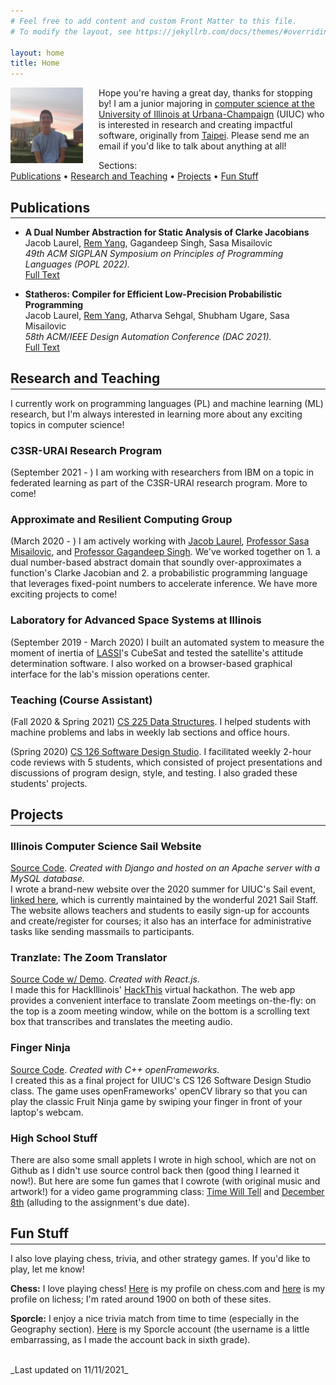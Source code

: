 ```yaml
---
# Feel free to add content and custom Front Matter to this file.
# To modify the layout, see https://jekyllrb.com/docs/themes/#overriding-theme-defaults

layout: home
title: Home
---
```

<img src="/assets/profile_pic.jpg" alt="Profile Picture" style="float: left; margin-right: 5%" width="23%" />

Hope you're having a great day, thanks for stopping by! I am a junior majoring in [computer science at the University of Illinois at Urbana-Champaign](https://cs.illinois.edu/) (UIUC) who is interested in research and creating impactful software, originally from [Taipei](https://goo.gl/maps/fLFFyzRABR2QwTAE7). Please send me an email if you'd like to talk about anything at all!

Sections:  
<a href="#publications">Publications</a> • <a href="#research-and-teaching">Research and Teaching</a> • <a href="#projects">Projects</a> • <a href="#fun-stuff">Fun Stuff</a>

## Publications ##
<hr style="margin-top: -1em; margin-bottom: 1em" />

- **A Dual Number Abstraction for Static Analysis of Clarke Jacobians**  
Jacob Laurel, <u>Rem Yang</u>, Gagandeep Singh, Sasa Misailovic  
_49th ACM SIGPLAN Symposium on Principles of Programming Languages (POPL 2022)._  
[Full Text](/assets/POPL2022_Final.pdf)

- **Statheros: Compiler for Efficient Low-Precision Probabilistic Programming**  
Jacob Laurel, <u>Rem Yang</u>, Atharva Sehgal, Shubham Ugare, Sasa Misailovic  
_58th ACM/IEEE Design Automation Conference (DAC 2021)._  
[Full Text](/assets/DAC2021_Final.pdf)

## Research and Teaching ##
<hr style="margin-top: -1em; margin-bottom: 1em" />

I currently work on programming languages (PL) and machine learning (ML) research, but I'm always interested in learning more about any exciting topics in computer science!

### **C3SR-URAI Research Program** ###
(September 2021 - ) I am working with researchers from IBM on a topic in federated learning as part of the C3SR-URAI research program. More to come!

### **Approximate and Resilient Computing Group** ###
(March 2020 - ) I am actively working with [Jacob Laurel](https://jsl1994.github.io/), [Professor Sasa Misailovic](https://misailo.cs.illinois.edu/), and [Professor Gagandeep Singh](https://ggndpsngh.github.io/). We've worked together on 1. a dual number-based abstract domain that soundly over-approximates a function's Clarke Jacobian and 2. a probabilistic programming language that leverages fixed-point numbers to accelerate inference. We have more exciting projects to come!

### **Laboratory for Advanced Space Systems at Illinois** ###
(September 2019 - March 2020) I built an automated system to measure the moment of inertia of [LASSI](https://lassiaero.web.illinois.edu/)'s CubeSat and tested the satellite's attitude determination software. I also worked on a browser-based graphical interface for the lab's mission operations center.

### **Teaching (Course Assistant)** ###
(Fall 2020 & Spring 2021) [CS 225 Data Structures](https://courses.engr.illinois.edu/cs225/sp2021/).
I helped students with machine problems and labs in weekly lab sections and office hours.  

(Spring 2020) [CS 126 Software Design Studio](https://courses.grainger.illinois.edu/cs126/sp2020/staff/).
I facilitated weekly 2-hour code reviews with 5 students, which consisted of project presentations and discussions of program design, style, and testing. I also graded these students' projects.

## Projects ##
<hr style="margin-top: -1em; margin-bottom: 1em" />

### **Illinois Computer Science Sail Website** ###
[Source Code](https://github.com/SAIL-UIUC/sail-website). _Created with Django and hosted on an Apache server with a MySQL database._  
I wrote a brand-new website over the 2020 summer for UIUC's Sail event, [linked here](https://sail.cs.illinois.edu/), which is currently maintained by the wonderful 2021 Sail Staff. The website allows teachers and students to easily sign-up for accounts and create/register for courses; it also has an interface for administrative tasks like sending massmails to participants.

### **Tranzlate: The Zoom Translator** ###
[Source Code w/ Demo](https://github.com/remyang55/tranzlate). _Created with React.js._  
I made this for HackIllinois' [HackThis](https://hackthis.hackillinois.org/) virtual hackathon. The web app provides a convenient interface to translate Zoom meetings on-the-fly: on the top is a zoom meeting window, while on the bottom is a scrolling text box that transcribes and translates the meeting audio.

### **Finger Ninja** ###
[Source Code](https://github.com/remyang55/finger-ninja). _Created with C++ openFrameworks._  
I created this as a final project for UIUC's CS 126 Software Design Studio class. The game uses openFrameworks' openCV library so that you can play the classic Fruit Ninja game by swiping your finger in front of your laptop's webcam.

### **High School Stuff** ###
There are also some small applets I wrote in high school, which are not on Github as I didn't use source control back then (good thing I learned it now!). But here are some fun games that I cowrote (with original music and artwork!) for a video game programming class: [Time Will Tell](https://gamejolt.com/games/TimeWillTell/357199) and [December 8th](https://gamejolt.com/games/December8/350027) (alluding to the assignment's due date).

## Fun Stuff ##  
<hr style="margin-top: -1em; margin-bottom: 1em" />

I also love playing chess, trivia, and other strategy games. If you'd like to play, let me know!

**Chess:** I love playing chess! [Here](https://www.chess.com/member/pajamafairy) is my profile on chess.com and [here](https://lichess.org/@/pajamafairy) is my profile on lichess; I'm rated around 1900 on both of these sites.

**Sporcle:** I enjoy a nice trivia match from time to time (especially in the Geography section). [Here](https://www.sporcle.com/user/remythecooldude/) is my Sporcle account (the username is a little embarrassing, as I made the account back in sixth grade).

<br>
_Last updated on 11/11/2021_
